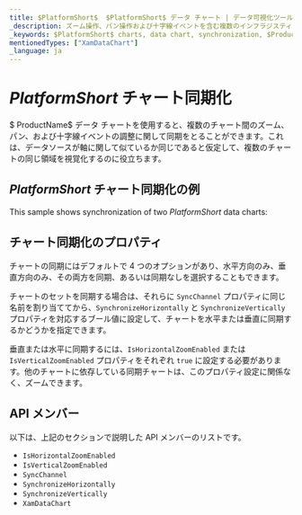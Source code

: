 ```yaml
---
title: $PlatformShort$  $PlatformShort$ データ チャート | データ可視化ツール | 同期化 | インフラジスティックス
_description: ズーム操作、パン操作および十字線イベントを含む複数のインフラジスティックスの $PlatformShort$ チャート コントロール間で同期します。$ProductName$ のグラフ同期機能について説明します。
_keywords: $PlatformShort$ charts, data chart, synchronization, $ProductName$, Infragistics, $PlatformShort$ チャート, データ チャート, 同期化, インフラジスティックス
mentionedTypes: ["XamDataChart"]
_language: ja
---
```

# $PlatformShort$ チャート同期化

$ ProductName$ データ チャートを使用すると、複数のチャート間のズーム、パン、および十字線イベントの調整に関して同期をとることができます。これは、データソースが軸に関して似ているか同じであると仮定して、複数のチャートの同じ領域を視覚化するのに役立ちます。

## $PlatformShort$ チャート同期化の例

This sample shows synchronization of two $PlatformShort$ data charts:

<code-view style="height: 600px"
           data-demos-base-url="{environment:dvDemosBaseUrl}"
           iframe-src="{environment:dvDemosBaseUrl}/charts/data-chart-chart-synchronization"
           alt="$PlatformShort$ チャート同期化の例"
           github-src="charts/data-chart/chart-synchronization">
</code-view>

<div class="divider--half"></div>

## チャート同期化のプロパティ

チャートの同期にはデフォルトで 4 つのオプションがあり、水平方向のみ、垂直方向のみ、その両方を同期、あるいは同期なしを選択することもできます。

チャートのセットを同期する場合は、それらに `SyncChannel` プロパティに同じ名前を割り当ててから、`SynchronizeHorizontally` と `SynchronizeVertically` プロパティを対応するブール値に設定して、チャートを水平または垂直に同期するかどうかを指定できます。

垂直または水平に同期するには、`IsHorizontalZoomEnabled` または `IsVerticalZoomEnabled` プロパティをそれぞれ `true` に設定する必要があります。他のチャートに依存している同期チャートは、このプロパティ設定に関係なく、ズームできます。

## API メンバー

以下は、上記のセクションで説明した API メンバーのリストです。

- `IsHorizontalZoomEnabled`
- `IsVerticalZoomEnabled`
- `SyncChannel`
- `SynchronizeHorizontally`
- `SynchronizeVertically`
- `XamDataChart`
